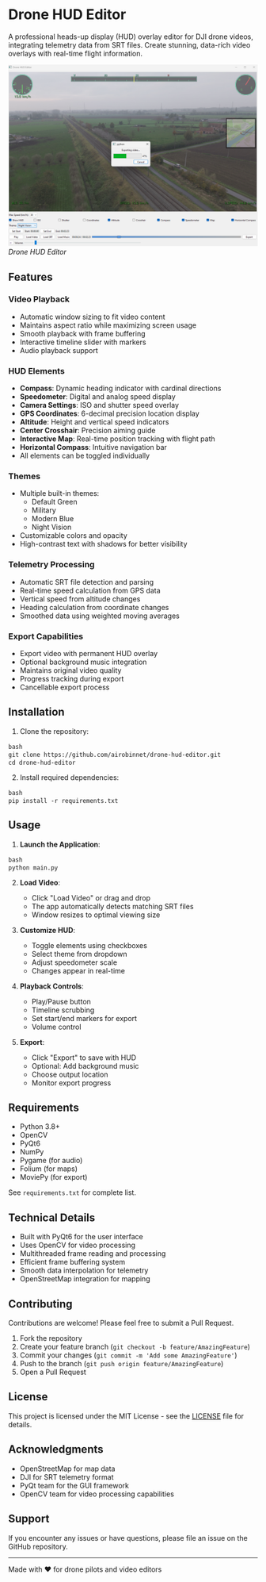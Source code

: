# Drone HUD Editor

A professional heads-up display (HUD) overlay editor for DJI drone videos, integrating telemetry data from SRT files. Create stunning, data-rich video overlays with real-time flight information.

![Drone HUD Editor Screenshot](screenshots/demo.png) *Drone HUD Editor*

## Features

### Video Playback
- Automatic window sizing to fit video content
- Maintains aspect ratio while maximizing screen usage
- Smooth playback with frame buffering
- Interactive timeline slider with markers
- Audio playback support

### HUD Elements
- **Compass**: Dynamic heading indicator with cardinal directions
- **Speedometer**: Digital and analog speed display
- **Camera Settings**: ISO and shutter speed overlay
- **GPS Coordinates**: 6-decimal precision location display
- **Altitude**: Height and vertical speed indicators
- **Center Crosshair**: Precision aiming guide
- **Interactive Map**: Real-time position tracking with flight path
- **Horizontal Compass**: Intuitive navigation bar
- All elements can be toggled individually

### Themes
- Multiple built-in themes:
  - Default Green
  - Military
  - Modern Blue
  - Night Vision
- Customizable colors and opacity
- High-contrast text with shadows for better visibility

### Telemetry Processing
- Automatic SRT file detection and parsing
- Real-time speed calculation from GPS data
- Vertical speed from altitude changes
- Heading calculation from coordinate changes
- Smoothed data using weighted moving averages

### Export Capabilities
- Export video with permanent HUD overlay
- Optional background music integration
- Maintains original video quality
- Progress tracking during export
- Cancellable export process

## Installation

1. Clone the repository:
```
bash
git clone https://github.com/airobinnet/drone-hud-editor.git
cd drone-hud-editor
```

2. Install required dependencies:

```
bash
pip install -r requirements.txt
```


## Usage

1. **Launch the Application**:
```
bash
python main.py
```



2. **Load Video**:
   - Click "Load Video" or drag and drop
   - The app automatically detects matching SRT files
   - Window resizes to optimal viewing size

3. **Customize HUD**:
   - Toggle elements using checkboxes
   - Select theme from dropdown
   - Adjust speedometer scale
   - Changes appear in real-time

4. **Playback Controls**:
   - Play/Pause button
   - Timeline scrubbing
   - Set start/end markers for export
   - Volume control

5. **Export**:
   - Click "Export" to save with HUD
   - Optional: Add background music
   - Choose output location
   - Monitor export progress

## Requirements

- Python 3.8+
- OpenCV
- PyQt6
- NumPy
- Pygame (for audio)
- Folium (for maps)
- MoviePy (for export)

See `requirements.txt` for complete list.

## Technical Details

- Built with PyQt6 for the user interface
- Uses OpenCV for video processing
- Multithreaded frame reading and processing
- Efficient frame buffering system
- Smooth data interpolation for telemetry
- OpenStreetMap integration for mapping

## Contributing

Contributions are welcome! Please feel free to submit a Pull Request.

1. Fork the repository
2. Create your feature branch (`git checkout -b feature/AmazingFeature`)
3. Commit your changes (`git commit -m 'Add some AmazingFeature'`)
4. Push to the branch (`git push origin feature/AmazingFeature`)
5. Open a Pull Request

## License

This project is licensed under the MIT License - see the [LICENSE](LICENSE) file for details.

## Acknowledgments

- OpenStreetMap for map data
- DJI for SRT telemetry format
- PyQt team for the GUI framework
- OpenCV team for video processing capabilities

## Support

If you encounter any issues or have questions, please file an issue on the GitHub repository.

---
Made with ❤️ for drone pilots and video editors